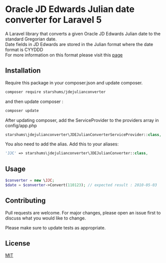 # Oracle JD Edwards Julian date converter for Laravel 5

A Laravel library that converts a given Oracle JD Edwards Julian date to the standard Gregorian date.  
Date fields in JD Edwards are stored in the Julian format where the date format is CYYDDD  
For more information on this format please visit this [page](https://docs.oracle.com/cd/E26228_01/doc.93/e21961/julian_date_conv.htm)

## Installation

Require this package in your composer.json and update composer.

```bash
composer require starshums/jdejulianconverter
```
and then update composer :
```bash
composer update
```
After updating composer, add the ServiceProvider to the providers array in config/app.php
```php
starshums\jdejulianconverter\JDEJulianConverterServiceProvider::class,
```
You also need to add the alias. Add this to your aliases:
```php
'JJC' => starshums\jdejulianconverter\JDEJulianConverter::class,
```

## Usage

```php
$converter = new \JJC;
$date = $converter->Convert(110123); // expected result : 2010-05-03
```

## Contributing
Pull requests are welcome. For major changes, please open an issue first to discuss what you would like to change.

Please make sure to update tests as appropriate.

## License
[MIT](https://opensource.org/licenses/MIT)
